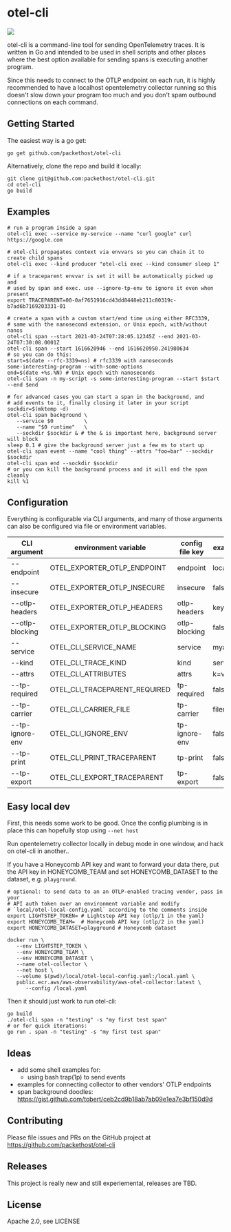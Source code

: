 # otel-cli

[![](https://img.shields.io/badge/stability-experimental-lightgrey.svg)](https://github.com/packethost/standards/blob/master/experimental-statement.md)

otel-cli is a command-line tool for sending OpenTelemetry traces. It is written in
Go and intended to be used in shell scripts and other places where the best option
available for sending spans is executing another program.

Since this needs to connect to the OTLP endpoint on each run, it is highly recommended
to have a localhost opentelemetry collector running so this doesn't slow down your
program too much and you don't spam outbound connections on each command.

## Getting Started

The easiest way is a go get:

```shell
go get github.com/packethost/otel-cli
```

Alternatively, clone the repo and build it locally:

```shell
git clone git@github.com:packethost/otel-cli.git
cd otel-cli
go build
```

## Examples

```shell
# run a program inside a span
otel-cli exec --service my-service --name "curl google" curl https://google.com

# otel-cli propagates context via envvars so you can chain it to create child spans
otel-cli exec --kind producer "otel-cli exec --kind consumer sleep 1"

# if a traceparent envvar is set it will be automatically picked up and
# used by span and exec. use --ignore-tp-env to ignore it even when present
export TRACEPARENT=00-0af7651916cd43dd8448eb211c80319c-b7ad6b7169203331-01

# create a span with a custom start/end time using either RFC3339,
# same with the nanosecond extension, or Unix epoch, with/without nanos
otel-cli span --start 2021-03-24T07:28:05.12345Z --end 2021-03-24T07:30:08.0001Z
otel-cli span --start 1616620946 --end 1616620950.241980634
# so you can do this:
start=$(date --rfc-3339=ns) # rfc3339 with nanoseconds
some-interesting-program --with-some-options
end=$(date +%s.%N) # Unix epoch with nanoseconds
otel-cli span -n my-script -s some-interesting-program --start $start --end $end

# for advanced cases you can start a span in the background, and
# add events to it, finally closing it later in your script
sockdir=$(mktemp -d)
otel-cli span background \
   --service $0          \
   --name "$0 runtime"   \
   --sockdir $sockdir & # the & is important here, background server will block
sleep 0.1 # give the background server just a few ms to start up
otel-cli span event --name "cool thing" --attrs "foo=bar" --sockdir $sockdir
otel-cli span end --sockdir $sockdir
# or you can kill the background process and it will end the span cleanly
kill %1
```

## Configuration

Everything is configurable via CLI arguments, and many of those arguments can
also be configured via file or environment variables.

| CLI argument    | environment variable          | config file key | example value  |
| --------------- | ----------------------------- | --------------- | -------------- |
| --endpoint      | OTEL_EXPORTER_OTLP_ENDPOINT   | endpoint        | localhost:4317 |
| --insecure      | OTEL_EXPORTER_OTLP_INSECURE   | insecure        | false          |
| --otlp-headers  | OTEL_EXPORTER_OTLP_HEADERS    | otlp-headers    | key=value      |
| --otlp-blocking | OTEL_EXPORTER_OTLP_BLOCKING   | otlp-blocking   | false          |
| --service       | OTEL_CLI_SERVICE_NAME         | service         | myapp          |
| --kind          | OTEL_CLI_TRACE_KIND           | kind            | server         |
| --attrs         | OTEL_CLI_ATTRIBUTES           | attrs           | k=v,a=b        |
| --tp-required   | OTEL_CLI_TRACEPARENT_REQUIRED | tp-required     | false          |
| --tp-carrier    | OTEL_CLI_CARRIER_FILE         | tp-carrier      | filename.txt   |
| --tp-ignore-env | OTEL_CLI_IGNORE_ENV           | tp-ignore-env   | false          |
| --tp-print      | OTEL_CLI_PRINT_TRACEPARENT    | tp-print        | false          |
| --tp-export     | OTEL_CLI_EXPORT_TRACEPARENT   | tp-export       | false          |

## Easy local dev

First, this needs some work to be good. Once the config plumbing is in
place this can hopefully stop using `--net host`

Run opentelemetry collector locally in debug mode in one window, and
hack on otel-cli in another..

If you have a Honeycomb API key and want to forward your data there,
put the API key in HONEYCOMB_TEAM and set HONEYCOMB_DATASET to the
dataset, e.g. `playground`.

```shell
# optional: to send data to an an OTLP-enabled tracing vendor, pass in your
# API auth token over an environment variable and modify
# `local/otel-local-config.yaml` according to the comments inside
export LIGHTSTEP_TOKEN= # Lightstep API key (otlp/1 in the yaml)
export HONEYCOMB_TEAM=  # Honeycomb API key (otlp/2 in the yaml)
export HONEYCOMB_DATASET=playground # Honeycomb dataset

docker run \
   --env LIGHTSTEP_TOKEN \
   --env HONEYCOMB_TEAM \
   --env HONEYCOMB_DATASET \
   --name otel-collector \
   --net host \
   --volume $(pwd)/local/otel-local-config.yaml:/local.yaml \
   public.ecr.aws/aws-observability/aws-otel-collector:latest \
      --config /local.yaml
```

Then it should just work to run otel-cli:

```shell
go build
./otel-cli span -n "testing" -s "my first test span"
# or for quick iterations:
go run . span -n "testing" -s "my first test span"
```

## Ideas

   * add some shell examples for:
      * using bash trap(1p) to send events
   * examples for connecting collector to other vendors' OTLP endpoints
   * span background doodles: https://gist.github.com/tobert/ceb2cd9b18ab7ab09e1ea7e3bf150d9d

## Contributing

Please file issues and PRs on the GitHub project at https://github.com/packethost/otel-cli

## Releases

This project is really new and still experiemental, releases are TBD.

## License

Apache 2.0, see LICENSE


